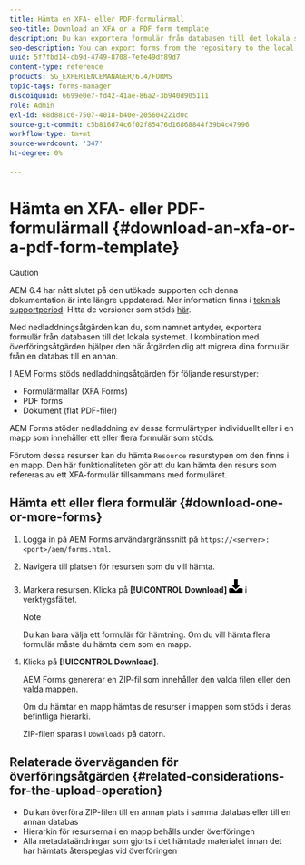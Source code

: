 ```yaml
---
title: Hämta en XFA- eller PDF-formulärmall
seo-title: Download an XFA or a PDF form template
description: Du kan exportera formulär från databasen till det lokala systemet och migrera de hämtade formulären till en ny databas.
seo-description: You can export forms from the repository to the local system and migrate the downloaded forms to new repository.
uuid: 5f7fbd14-cb9d-4749-8708-7efe49df89d7
content-type: reference
products: SG_EXPERIENCEMANAGER/6.4/FORMS
topic-tags: forms-manager
discoiquuid: 6699e0e7-fd42-41ae-86a2-3b940d905111
role: Admin
exl-id: 68d881c6-7507-4018-b40e-205604221d0c
source-git-commit: c5b816d74c6f02f85476d16868844f39b4c47996
workflow-type: tm+mt
source-wordcount: '347'
ht-degree: 0%

---
```


# Hämta en XFA- eller PDF-formulärmall {#download-an-xfa-or-a-pdf-form-template}

>[!CAUTION]
>
>AEM 6.4 har nått slutet på den utökade supporten och denna dokumentation är inte längre uppdaterad. Mer information finns i [teknisk supportperiod](https://helpx.adobe.com/support/programs/eol-matrix.html). Hitta de versioner som stöds [här](https://experienceleague.adobe.com/docs/).

Med nedladdningsåtgärden kan du, som namnet antyder, exportera formulär från databasen till det lokala systemet. I kombination med överföringsåtgärden hjälper den här åtgärden dig att migrera dina formulär från en databas till en annan.

I AEM Forms stöds nedladdningsåtgärden för följande resurstyper:

* Formulärmallar (XFA Forms)
* PDF forms
* Dokument (flat PDF-filer)

AEM Forms stöder nedladdning av dessa formulärtyper individuellt eller i en mapp som innehåller ett eller flera formulär som stöds.

Förutom dessa resurser kan du hämta `Resource` resurstypen om den finns i en mapp. Den här funktionaliteten gör att du kan hämta den resurs som refereras av ett XFA-formulär tillsammans med formuläret.

## Hämta ett eller flera formulär {#download-one-or-more-forms}

1. Logga in på AEM Forms användargränssnitt på `https://<server>:<port>/aem/forms.html`.

1. Navigera till platsen för resursen som du vill hämta.

1. Markera resursen. Klicka på **[!UICONTROL Download]** ![aem6forms_download](assets/aem6forms_download.png) i verktygsfältet.

   >[!NOTE]
   >
   >Du kan bara välja ett formulär för hämtning. Om du vill hämta flera formulär måste du hämta dem som en mapp.

1. Klicka på **[!UICONTROL Download]**.

   AEM Forms genererar en ZIP-fil som innehåller den valda filen eller den valda mappen.

   Om du hämtar en mapp hämtas de resurser i mappen som stöds i deras befintliga hierarki.

   ZIP-filen sparas i `Downloads` på datorn.

## Relaterade överväganden för överföringsåtgärden {#related-considerations-for-the-upload-operation}

* Du kan överföra ZIP-filen till en annan plats i samma databas eller till en annan databas
* Hierarkin för resurserna i en mapp behålls under överföringen
* Alla metadataändringar som gjorts i det hämtade materialet innan det har hämtats återspeglas vid överföringen
